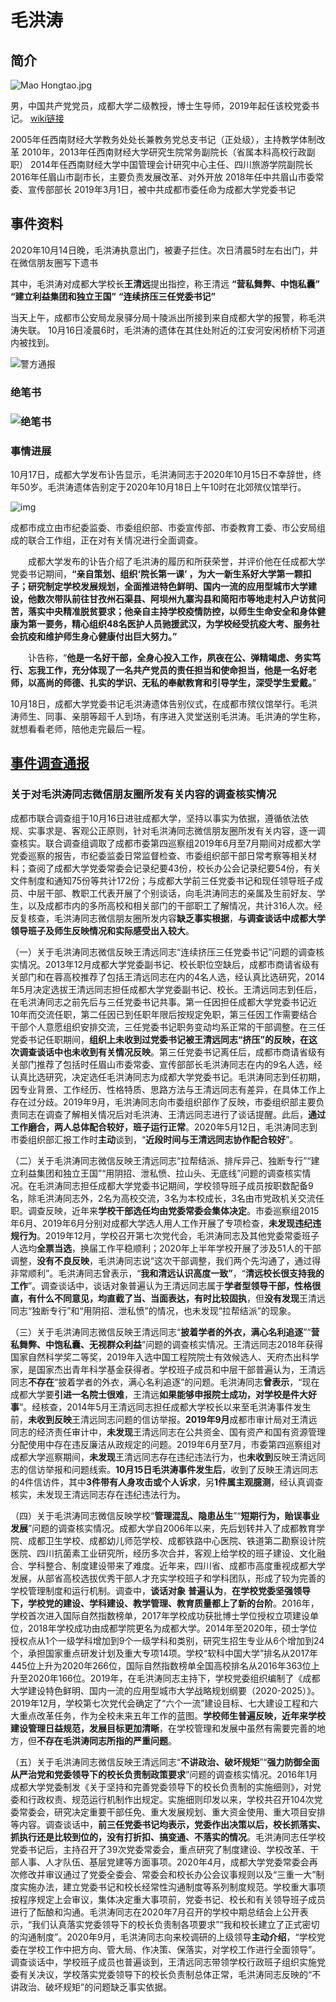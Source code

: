# 毛洪涛

## 简介

![Mao Hongtao.jpg](assets/220px-Mao_Hongtao.jpg)

男，中国共产党党员，成都大学二级教授，博士生导师，2019年起任该校党委书记。
[wiki链接](https://zh.wikipedia.org/wiki/%E6%AF%9B%E6%B4%AA%E6%B6%9B) 

2005年任西南财经大学教务处处长兼教务党总支书记（正处级），主持教学体制改革
2010年，2013年任西南财经大学研究生院常务副院长（省属本科高校行政副职）
2014年任西南财经大学中国管理会计研究中心主任、四川旅游学院副院长
2016年任眉山市副市长，主要负责发展改革、对外开放
2018年任中共眉山市委常委、宣传部部长
2019年3月1日，被中共成都市委任命为成都大学党委书记



## 事件资料

2020年10月14日晚，毛洪涛执意出门，被妻子拦住。次日清晨5时左右出门，并在微信朋友圈写下遗书

其中，毛洪涛对成都大学校长**王清远**提出指控，称王清远
**“营私舞弊、中饱私囊”**
**“建立利益集团和独立王国”**
**“连续挤压三任党委书记”**

当天上午，成都市公安局龙泉驿分局十陵派出所接到来自成都大学的报警，称毛洪涛失联。
10月16日凌晨6时，毛洪涛的遗体在其住处附近的江安河安闲桥桥下河道内被找到。 

![警方通报](assets/Ekc8INbVMAotOKB.jpeg)



### 绝笔书

### ![绝笔书](assets/EkZkVKJUcAAE6zv.jpeg)



### 事情进展

10月17日，成都大学发布讣告显示，毛洪涛同志于2020年10月15日不幸辞世，终年50岁。毛洪涛遗体告别定于2020年10月18日上午10时在北郊殡仪馆举行。

![img](assets/w700d1q75cms.jpg)

成都市成立由市纪委监委、市委组织部、市委宣传部、市委教育工委、市公安局组成的联合工作组，正在对有关情况进行全面调查。

　　成都大学发布的讣告介绍了毛洪涛的履历和所获荣誉，并评价他在任成都大学党委书记期间，**“亲自策划、组织‘院长第一课’  ，为大一新生系好大学第一颗扣子；研究制定学校发展规划，全面推进特色鲜明、国内一流的应用型城市大学建设，他数次带队前往甘孜州石渠县、阿坝州九寨沟县和简阳市等地走村入户访贫问苦，落实中央精准脱贫要求；他亲自主持学校疫情防控，以师生生命安全和身体健康为第一要务，精心组织48名医护人员驰援武汉，为学校经受抗疫大考、服务社会抗疫和维护师生身心健康付出巨大努力。”**

　　讣告称，“**他是一名好干部，全身心投入工作，夙夜在公、弹精竭虑、务实笃行、忘我工作，充分体现了一名共产党员的责任担当和使命担当，他是一名好老师，以高尚的师德、扎实的学识、无私的奉献教育和引导学生，深受学生爱戴。**”

10月18日，成都大学党委书记毛洪涛遗体告别仪式，在成都市殡仪馆举行。毛洪涛师生、同事、亲朋等超千人到场，有序进入灵堂送别毛洪涛。毛洪涛的学生称，就想看看老师，陪他走完最后一程。



## [事件调查通报 ](https://www.sc.gov.cn/10462/10464/13722/2020/11/27/9751b58afdd041d8b80eed9a9cf3130b.shtml)

### 关于对毛洪涛同志微信朋友圈所发有关内容的调查核实情况

成都市联合调查组于10月16日进驻成都大学，坚持以事实为依据，遵循依法依规、实事求是、客观公正原则，针对毛洪涛同志微信朋友圈所发有关内容，逐一调查核实。联合调查组调取了成都市委第四巡察组2019年6月至7月期间对成都大学党委巡察的报告，市纪委监委日常监督检查、市委组织部干部日常考察等相关材料；查阅了成都大学党委常委会记录纪要43份，校长办公会记录纪要54份，有关文件制度和通知75份等共计172份；与成都大学前三任党委书记和现任领导班子成员、中层干部、教职工代表开展了个别谈话，向毛洪涛同志的亲属及生前好友、学生，以及成都市内的多所高校和相关部门的干部职工了解情况，共计316人次。经反复核查，毛洪涛同志微信朋友圈所发内容**缺乏事实根据**，**与调查谈话中成都大学领导班子及师生反映情况和实际感受出入较大**。

（一）关于毛洪涛同志微信反映王清远同志“连续挤压三任党委书记”问题的调查核实情况。2013年12月成都大学党委副书记、校长职位空缺后，成都市商请省级有关部门和在蓉高校推荐了包括王清远同志在内的4名人选，经认真比选研究，2014年5月决定选拔王清远同志担任成都大学党委副书记、校长。王清远同志到任后，在毛洪涛同志之前先后与三任党委书记共事。第一任因担任成都大学党委书记近10年而交流任职，第二任因已到任职年限后按规定免职，第三任因工作需要结合干部个人意愿组织安排交流，三任党委书记职务变动均系正常的干部调整。在三任党委书记任职期间，**组织上未收到过党委书记被王清远同志“挤压”的反映，在这次调查谈话中也未收到有关情况反映**。第三任党委书记离任后，成都市商请省级有关部门推荐了包括时任眉山市委常委、宣传部部长毛洪涛同志在内的9名人选，经认真比选研究，决定选任毛洪涛同志为成都大学党委书记。毛洪涛同志到任初期，因专业背景、工作经历、性格特质、思路方法与王清远同志有差异，在具体工作上存在过分歧。2019年9月，毛洪涛同志向市委组织部作了反映，市委组织部主要负责同志在调查了解相关情况后对毛洪涛、王清远同志进行了谈话提醒。此后，**通过工作磨合，两人总体配合较好，班子运行正常**。2020年5月12日，毛洪涛同志到市委组织部汇报工作时**主动**谈到，“**近段时间与王清远同志协作配合较好**”。

（二）关于毛洪涛同志微信反映王清远同志“拉帮结派、排斥异己、独断专行”“建立利益集团和独立王国”“用阴招、泄私愤、拉山头、无底线”问题的调查核实情况。在毛洪涛同志担任成都大学党委书记期间，学校领导班子成员按职数配备9名，除毛洪涛同志外，2名为高校交流，3名为本校成长，3名由市党政机关交流任职。调查反映，近年来**学校干部选任均由党委常委会集体决定**。市委巡察组2015年6月、2019年6月分别对成都大学选人用人工作开展了专项检查，**未发现违纪违规行为**。2019年12月，学校召开第七次党代会，毛洪涛同志及其他党委常委班子人选均**全票当选**，换届工作平稳顺利；2020年上半年学校开展了涉及51人的干部调整，**没有不良反映**，毛洪涛同志说“这次干部调整，我们两个先沟通了，通过得非常顺利”。毛洪涛同志曾表示，“**我和清远认识高度一致”**，“**清远校长很支持我的工作**”。调查谈话中，谈话对象普遍认为王清远同志属于**学者型领导干部，性格很直，有什么不同意见，均直截了当、当面表达，有时比较固执**，但**没有发现**王清远同志“独断专行”和“用阴招、泄私愤”的情况，也未发现“拉帮结派”的现象。

（三）关于毛洪涛同志微信反映王清远同志“**披着学者的外衣，满心名利追逐**”“**营私舞弊、中饱私囊、无视群众利益**”问题的调查核实情况。王清远同志2018年获得国家自然科学奖二等奖，2019年入选中国工程院院士有效候选人、天府杰出科学家，是国家杰出青年科学基金获得者。学校班子成员和中层干部普遍认为，王清远同志**不存在**“披着学者的外衣，满心名利追逐”的问题。毛洪涛同志**曾表示**，“现在成都大学要**引进一名院士很难**，王清远**如果能够申报院士成功，对学校是件大好事**”。经核查，2014年5月王清远同志担任成都大学校长以来至毛洪涛事件发生前，**未收到反映**王清远同志问题的信访举报。**2019年9月**成都市审计局对王清远同志的经济责任审计中，**未发现**王清远同志在公共资金、国有资产和国有资源管理分配使用中存在违反廉洁从政规定的问题。2019年6月至7月，市委第四巡察组对成都大学巡察期间，**未发现**王清远同志存在违纪违法行为，也**未收到**反映王清远同志的信访举报和问题线索。**10月15日毛洪涛事件发生后**，收到了反映王清远同志的4件信访件，其中**3件带有人身攻击或个人诉求**，另**1件属主观臆测**，经认真调查核实，未发现王清远同志存在违纪违法行为。

（四）关于毛洪涛同志微信反映学校“**管理混乱、隐患丛生**”“**短期行为，贻误事业发展**”问题的调查核实情况。成都大学自2006年以来，先后划转并入了成都教育学院、成都卫生学校、成都幼儿师范学校、成都铁路中心医院、铁道第二勘察设计院医院、四川抗菌素工业研究所，经历多次合并，客观上给学校的班子建设、文化融合、学科整合、制度建设带来了难度。近年来，四川省、成都市高度重视成都大学发展，从部省高校选拔优秀干部人才充实学校班子和学科团队，形成了较为完善的学校管理制度和运行机制。调查中，**谈话对象** **普遍认为**，**在学校党委坚强领导下，学校党的建设、学科建设、教学管理、教育质量都上了新的台阶**。2016年，学校首次进入国际自然指数榜单，2017年学校成功获批博士学位授权立项建设单位，2018年学校成功由成都学院更名为成都大学。2014年至2020年，硕士学位授权点从1个一级学科增加到9个一级学科和类别，研究生招生专业从6个增加到24个，承担国家重点研发计划及重大专项14项。学校“软科中国大学”排名从2017年445位上升为2020年266位，国际自然指数榜单全国高校排名从2016年363位上升至2020年166位。2019年，在毛洪涛同志主持下，学校党委组织编制了《成都大学建设特色鲜明、国内一流的应用型城市大学战略规划纲要（2020-2025）》。2019年12月，学校第七次党代会确定了“六个一流”建设目标、七大建设工程和六大重点改革任务，作为全校未来五年工作的蓝图。**学校师生普遍反映，近年来学校建设管理日益规范，发展目标更加清晰**，在学校管理和发展中虽然有需要完善的地方，但**不存在毛洪涛同志所指的严重问题**。

（五）关于毛洪涛同志微信反映王清远同志“**不讲政治、破坏规矩**”“**强力防御全面从严治党和党委领导下的校长负责制政策要求**”问题的调查核实情况。2016年1月成都大学党委制发《关于坚持和完善党委领导下的校长负责制的实施细则》，对党委和行政权责、规范运行机制作出规定。实施细则印发以来，学校共召开104次党委常委会，研究决定重要干部任免、重大发展规划、重大资金使用、重大项目安排等内容。调查谈话中，**前三任党委书记均表示，党委作出决策以后，校长抓落实、抓执行还是比较到位的，没有打折扣、搞变通、不落实的情况**。毛洪涛同志任学校党委书记后，主持召开了39次党委常委会，重点研究了制度建设、学校改革、干部人事、人才队伍、基层党建等方面事项。2020年4月，成都大学党委常委会再次修改并审议通过了党委全委会、常委会和校长办公会议事规则以及“三重一大”制度实施办法，建立党委书记和校长经常性沟通制度等系列制度规范。学校重大事项按程序规定上会审议，集体决定重大事项前，党委书记、校长和有关领导班子成员进行了酝酿和沟通。毛洪涛同志在2020年7月召开的学校中期总结会上公开表示，“我们认真落实党委领导下的校长负责制各项要求”“我和校长建立了正式密切的沟通制度”。2020年9月，毛洪涛同志向来校调研的上级领导**主动介绍**，“学校党委在学校工作中把方向、管大局、作决策、保落实，对学校工作进行全面领导”。调查谈话中，学校班子成员也普遍谈到，王清远同志带领学校行政班子组织实施党委有关决议，学校落实党委领导下的校长负责制总体正常，毛洪涛同志反映的“不讲政治、破坏规矩”的问题缺乏事实依据。
